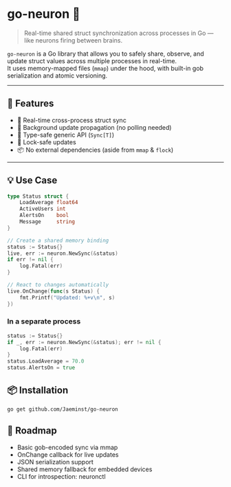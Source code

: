 # go-neuron 🧠

> Real-time shared struct synchronization across processes in Go — like neurons firing between brains.

`go-neuron` is a Go library that allows you to safely share, observe, and update struct values across multiple processes in real-time.  
It uses memory-mapped files (`mmap`) under the hood, with built-in gob serialization and atomic versioning.

---

## 🚀 Features

- 🧠 Real-time cross-process struct sync
- 🔁 Background update propagation (no polling needed)
- 🧩 Type-safe generic API (`Sync[T]`)
- 🔐 Lock-safe updates
- 📦 No external dependencies (aside from `mmap` & `flock`)

---

## 💡 Use Case

```go
type Status struct {
    LoadAverage float64
    ActiveUsers int
    AlertsOn    bool
    Message     string
}

// Create a shared memory binding
status := Status{}
live, err := neuron.NewSync(&status)
if err != nil {
    log.Fatal(err)
}

// React to changes automatically
live.OnChange(func(s Status) {
    fmt.Printf("Updated: %+v\n", s)
})
```

### In a separate process

```go
status := Status{}
if _, err := neuron.NewSync(&status); err != nil {
    log.Fatal(err)
}
status.LoadAverage = 70.0
status.AlertsOn = true
```

## 📦 Installation

```sh
go get github.com/Jaeminst/go-neuron
```

## 📁 Roadmap

- Basic gob-encoded sync via mmap
- OnChange callback for live updates
- JSON serialization support
- Shared memory fallback for embedded devices
- CLI for introspection: neuronctl
